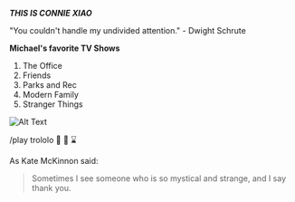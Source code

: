 __*THIS IS CONNIE XIAO*__


"You couldn't handle my undivided attention." - Dwight Schrute


__**Michael's** favorite TV Shows__
1. The Office
2. Friends
3. Parks and Rec
4. Modern Family
5. Stranger Things


![Alt Text](http://www.dreamworks.com/kungfupanda/uk/images/uploads/games/_1095/KFP3_Pos_Jumping_Adventure_lg.jpg)

/play trololo
:bullettrain_side:
:shoe:
:hourglass:


As Kate McKinnon said: 
>Sometimes I see someone
>who is so mystical and strange,
>and I say thank you.